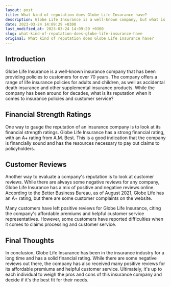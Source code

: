 ```yaml
---
layout: post
title: What kind of reputation does Globe Life Insurance have?
description: Globe Life Insurance is a well-known company, but what is its reputation when it comes to insurance policies and customer service?
date: 2023-03-24 14:09:29 +0300
last_modified_at: 2023-03-24 14:09:29 +0300
slug: what-kind-of-reputation-does-globe-life-insurance-have
original: What kind of reputation does Globe Life Insurance have?
---
```

## Introduction

Globe Life Insurance is a well-known insurance company that has been providing policies to customers for over 70 years. The company offers a range of life insurance policies for adults and children, as well as accidental death insurance and other supplemental insurance products. While the company has been around for decades, what is its reputation when it comes to insurance policies and customer service?

## Financial Strength Ratings

One way to gauge the reputation of an insurance company is to look at its financial strength ratings. Globe Life Insurance has a strong financial rating, with an A+ rating from A.M. Best. This is a good indication that the company is financially sound and has the resources necessary to pay out claims to policyholders.

## Customer Reviews

Another way to evaluate a company's reputation is to look at customer reviews. While there are always some negative reviews for any company, Globe Life Insurance has a mix of positive and negative reviews online. According to the Better Business Bureau, as of August 2021, Globe Life has an A+ rating, but there are some customer complaints on the website. 

Many customers have left positive reviews for Globe Life Insurance, citing the company's affordable premiums and helpful customer service representatives. However, some customers have reported difficulties when it comes to claims processing and customer service.

## Final Thoughts

In conclusion, Globe Life Insurance has been in the insurance industry for a long time and has a solid financial rating. While there are some negative reviews out there, the company has also received many positive reviews for its affordable premiums and helpful customer service. Ultimately, it's up to each individual to weigh the pros and cons of this insurance company and decide if it's the best fit for their needs.
